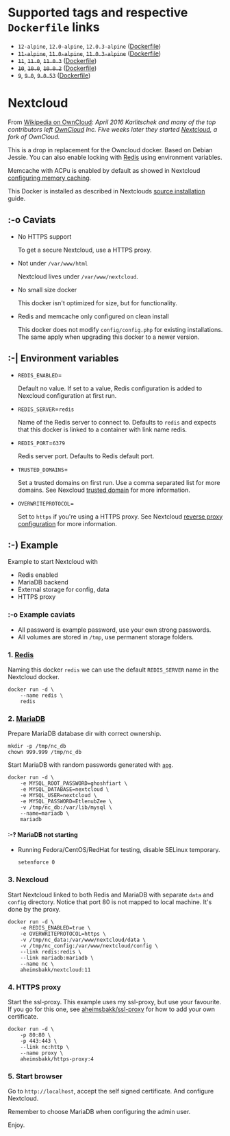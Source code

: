 # Supported tags and respective `Dockerfile` links

- `12-alpine`, `12.0-alpine`, `12.0.3-alpine` ([Dockerfile](https://github.com/aheimsbakk/nextcloud/blob/12.0.3-alpine/Dockerfile))
- ~~`11-alpine`~~, ~~`11.0-alpine`~~, ~~`11.0.3-alpine`~~ ([Dockerfile](https://github.com/aheimsbakk/nextcloud/blob/11.0.3-alpine/Dockerfile))
- ~~`11`~~, ~~`11.0`~~, ~~`11.0.3`~~ ([Dockerfile](https://github.com/aheimsbakk/nextcloud/blob/11.0.3/Dockerfile))
- ~~`10`~~, ~~`10.0`~~, ~~`10.0.2`~~ ([Dockerfile](https://github.com/aheimsbakk/nextcloud/blob/10.0.2/Dockerfile))
- ~~`9`~~, ~~`9.0`~~, ~~`9.0.53`~~ ([Dockerfile](https://github.com/aheimsbakk/nextcloud/blob/9.0.53/Dockerfile))

# Nextcloud

From [Wikipedia on OwnCloud][wiki_owncloud]: *April 2016 Karlitschek and many of the top contributors left [OwnCloud][] Inc. Five weeks later they started [Nextcloud][], a fork of OwnCloud.*

This is a drop in replacement for the Owncloud docker. Based on Debian Jessie. You can also enable locking with [Redis][] using environment variables.

Memcache with ACPu is enabled by default as showed in Nextcloud [configuring memory caching](https://docs.nextcloud.com/server/9/admin_manual/configuration_server/caching_configuration.html).

This Docker is installed as described in Nextclouds [source installation][] guide.

## :-o Caviats

- No HTTPS support

    To get a secure Nextcloud, use a HTTPS proxy.

- Not under `/var/www/html`

    Nextcloud lives under `/var/www/nextcloud`.

- No small size docker

    This docker isn't optimized for size, but for functionality.

- Redis and memcache only configured on clean install

    This docker does not modify `config/config.php` for existing installations. The same apply when upgrading this docker to a newer version.

## :-| Environment variables

- `REDIS_ENABLED`=

    Default no value. If set to a value, Redis configuration is added to Nexcloud configuration at first run.

- `REDIS_SERVER`=`redis`

    Name of the Redis server to connect to. Defaults to `redis` and expects that this docker is linked to a container with link name redis.

- `REDIS_PORT`=`6379`

    Redis server port. Defaults to Redis default port.

- `TRUSTED_DOMAINS`=

    Set a trusted domains on first run. Use a comma separated list for more domains. See Nexcloud [trusted domain](https://docs.nextcloud.com/server/9/admin_manual/installation/installation_wizard.html#trusted-domains-label) for more information.

- `OVERWRITEPROTOCOL`=

    Set to `https` if you're using a HTTPS proxy. See Nextcloud [reverse proxy configuration](https://docs.nextcloud.com/server/9/admin_manual/configuration_server/reverse_proxy_configuration.html) for more information.

## :-) Example

Example to start Nextcloud with

- Redis enabled
- MariaDB backend
- External storage for config, data
- HTTPS proxy

### :-o Example caviats

- All password is example password, use your own strong passwords.
- All volumes are stored in `/tmp`, use permanent storage folders.

### 1. [Redis](https://hub.docker.com/_/redis/)

Naming this docker `redis` we can use the default `REDIS_SERVER` name in the Nextcloud docker.

    docker run -d \
        --name redis \
        redis

### 2. [MariaDB](https://hub.docker.com/_/mariadb/)

Prepare MariaDB database dir with correct ownership.

    mkdir -p /tmp/nc_db
    chown 999.999 /tmp/nc_db

Start MariaDB with random passwords generated with [`apg`](http://linux.die.net/man/1/apg).

    docker run -d \
        -e MYSQL_ROOT_PASSWORD=ghoshfiart \
        -e MYSQL_DATABASE=nextcloud \
        -e MYSQL_USER=nextcloud \
        -e MYSQL_PASSWORD=EtlenubZee \
        -v /tmp/nc_db:/var/lib/mysql \
        --name=mariadb \
        mariadb

#### :-? MariaDB not starting

- Running Fedora/CentOS/RedHat for testing, disable SELinux temporary.

    `setenforce 0`

### 3. Nexcloud

Start Nextcloud linked to both Redis and MariaDB with separate `data` and `config` directory. Notice that port 80 is not mapped to local machine. It's done by the proxy.

    docker run -d \
        -e REDIS_ENABLED=true \
        -e OVERWRITEPROTOCOL=https \
        -v /tmp/nc_data:/var/www/nextcloud/data \
        -v /tmp/nc_config:/var/www/nextcloud/config \
        --link redis:redis \
        --link mariadb:mariadb \
        --name nc \
        aheimsbakk/nextcloud:11

### 4. HTTPS proxy

Start the ssl-proxy. This example uses my ssl-proxy, but use your favourite. If you go for this one, see [aheimsbakk/ssl-proxy](https://hub.docker.com/r/aheimsbakk/ssl-proxy/) for how to add your own certificate.

    docker run -d \
        -p 80:80 \
        -p 443:443 \
        --link nc:http \
        --name proxy \
        aheimsbakk/https-proxy:4

### 5. Start browser

Go to `http://localhost`, accept the self signed certificate. And configure Nextcloud.

Remember to choose MariaDB when configuring the admin user.

Enjoy.

[document plugin]: https://apps.owncloud.com/content/show.php/Documents?content=168711
[Redis]: https://redis.io
[wiki_owncloud]: https://en.wikipedia.org/wiki/OwnCloud
[OwnCloud]: https://owncloud.com
[Nextcloud]: https://nextcloud.com
[source installation]: https://docs.nextcloud.com/server/9/admin_manual/installation/source_installation.html